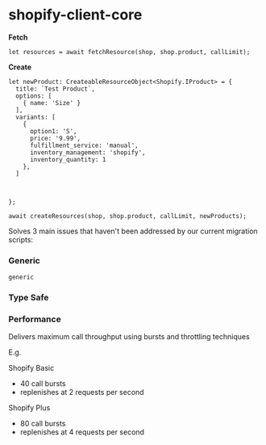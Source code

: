 # shopify-client-core




**Fetch**
```
let resources = await fetchResource(shop, shop.product, callLimit);
```

**Create**
```
let newProduct: CreateableResourceObject<Shopify.IProduct> = {
  title: `Test Product`,
  options: [
    { name: 'Size' }
  ],
  variants: [
    {
      option1: 'S',
      price: '9.99',
      fulfillment_service: 'manual',
      inventory_management: 'shopify',
      inventory_quantity: 1
    },
  ]
  
  

};

await createResources(shop, shop.product, callLimit, newProducts);
```



Solves 3 main issues that haven't been addressed by our current migration scripts:


### Generic
```
generic
```

### Type Safe




### Performance
Delivers maximum call throughput using bursts and throttling techniques


E.g.

Shopify Basic
  - 40 call bursts
  - replenishes at 2 requests per second

Shopify Plus
  - 80 call bursts
  - replenishes at 4 requests per second

